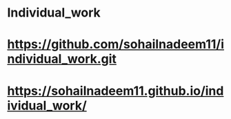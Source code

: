 # Individual_work 
# https://github.com/sohailnadeem11/individual_work.git
# https://sohailnadeem11.github.io/individual_work/
